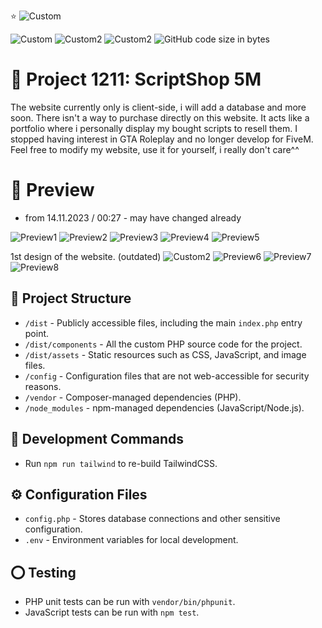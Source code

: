 ⭐ ![Custom](https://img.shields.io/badge/FiveM%20Script%20Collection-8A2BE2)

![Custom](https://img.shields.io/badge/still%20in-Development-magenta)
![Custom2](https://img.shields.io/badge/Licence-GPL%203.0%20license%20-magenta)
![Custom2](https://img.shields.io/badge/Version-1.0.1-magenta)
![GitHub code size in bytes](https://img.shields.io/github/languages/code-size/push42/scriptshop_5m)


# 💜 Project 1211: ScriptShop 5M

The website currently only is client-side, i will add a database and more soon.
There isn't a way to purchase directly on this website. It acts like a portfolio where i personally display my bought scripts to resell them.
I stopped having interest in GTA Roleplay and no longer develop for FiveM.
Feel free to modify my website, use it for yourself, i really don't care^^

# 🔎 Preview
- from 14.11.2023 / 00:27 - may have changed already

![Preview1](https://i.ibb.co/JztVS7M/1.png)
![Preview2](https://i.ibb.co/GWK0c2R/2.png)
![Preview3](https://i.ibb.co/PG8MtXY/3.png)
![Preview4](https://i.ibb.co/zmJ9xkb/4.png)
![Preview5](https://i.ibb.co/mRLhBtw/5.png)

1st design of the website. (outdated)
![Custom2](https://img.shields.io/badge/old-Design-magenta)
![Preview6](https://i.ibb.co/FBKDdqD/01.png)
![Preview7](https://i.ibb.co/Dtrb37J/02.png)
![Preview8](https://i.ibb.co/rs1pkYf/03.png)

## 📂 Project Structure

- `/dist` - Publicly accessible files, including the main `index.php` entry point.
- `/dist/components` - All the custom PHP source code for the project.
- `/dist/assets` - Static resources such as CSS, JavaScript, and image files.
- `/config` - Configuration files that are not web-accessible for security reasons.
- `/vendor` - Composer-managed dependencies (PHP).
- `/node_modules` - npm-managed dependencies (JavaScript/Node.js).

## 🔧 Development Commands

- Run `npm run tailwind` to re-build TailwindCSS.

## ⚙️ Configuration Files

- `config.php` - Stores database connections and other sensitive configuration.
- `.env` - Environment variables for local development.


## ⭕ Testing

- PHP unit tests can be run with `vendor/bin/phpunit`.
- JavaScript tests can be run with `npm test`.

